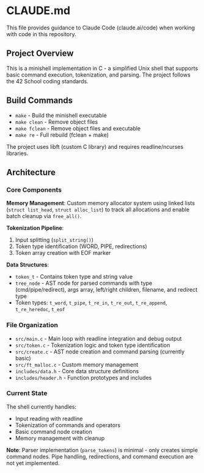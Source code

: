 # CLAUDE.md

This file provides guidance to Claude Code (claude.ai/code) when working with code in this repository.

## Project Overview

This is a minishell implementation in C - a simplified Unix shell that supports basic command execution, tokenization, and parsing. The project follows the 42 School coding standards.

## Build Commands

- `make` - Build the minishell executable
- `make clean` - Remove object files  
- `make fclean` - Remove object files and executable
- `make re` - Full rebuild (fclean + make)

The project uses libft (custom C library) and requires readline/ncurses libraries.

## Architecture

### Core Components

**Memory Management**: Custom memory allocator system using linked lists (`struct list_head`, `struct alloc_list`) to track all allocations and enable batch cleanup via `free_all()`.

**Tokenization Pipeline**: 
1. Input splitting (`split_string()`) 
2. Token type identification (WORD, PIPE, redirections)
3. Token array creation with EOF marker

**Data Structures**:
- `token_t` - Contains token type and string value
- `tree_node` - AST node for parsed commands with type (cmd/pipe/redirect), args array, left/right children, filename, and redirect type
- Token types: `t_word`, `t_pipe`, `t_re_in`, `t_re_out`, `t_re_append`, `t_re_heredoc`, `t_eof`

### File Organization

- `src/main.c` - Main loop with readline integration and debug output
- `src/token.c` - Tokenization logic and token type identification
- `src/create.c` - AST node creation and command parsing (currently basic)
- `src/ft_malloc.c` - Custom memory management
- `includes/data.h` - Core data structure definitions
- `includes/header.h` - Function prototypes and includes

### Current State

The shell currently handles:
- Input reading with readline
- Tokenization of commands and operators
- Basic command node creation  
- Memory management with cleanup

**Note**: Parser implementation (`parse_tokens`) is minimal - only creates simple command nodes. Pipe handling, redirections, and command execution are not yet implemented.